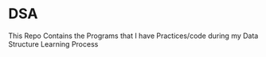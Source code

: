 # DSA
This Repo Contains the Programs that I have Practices/code during my Data Structure Learning Process
